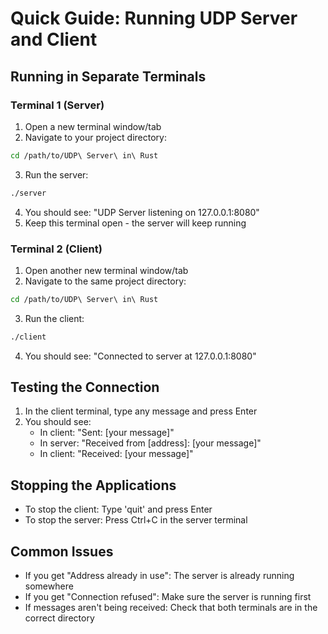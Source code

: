 # Quick Guide: Running UDP Server and Client

## Running in Separate Terminals

### Terminal 1 (Server)
1. Open a new terminal window/tab
2. Navigate to your project directory:
```bash
cd /path/to/UDP\ Server\ in\ Rust
```
3. Run the server:
```bash
./server
```
4. You should see: "UDP Server listening on 127.0.0.1:8080"
5. Keep this terminal open - the server will keep running

### Terminal 2 (Client)
1. Open another new terminal window/tab
2. Navigate to the same project directory:
```bash
cd /path/to/UDP\ Server\ in\ Rust
```
3. Run the client:
```bash
./client
```
4. You should see: "Connected to server at 127.0.0.1:8080"

## Testing the Connection
1. In the client terminal, type any message and press Enter
2. You should see:
   - In client: "Sent: [your message]"
   - In server: "Received from [address]: [your message]"
   - In client: "Received: [your message]"

## Stopping the Applications
- To stop the client: Type 'quit' and press Enter
- To stop the server: Press Ctrl+C in the server terminal

## Common Issues
- If you get "Address already in use": The server is already running somewhere
- If you get "Connection refused": Make sure the server is running first
- If messages aren't being received: Check that both terminals are in the correct directory 